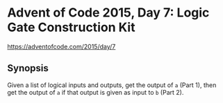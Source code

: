 # Advent of Code 2015, Day 7: Logic Gate Construction Kit

https://adventofcode.com/2015/day/7

## Synopsis

Given a list of logical inputs and outputs, get the output of `a` (Part 1), then get the output of `a` if that output is given as input to `b` (Part 2).
